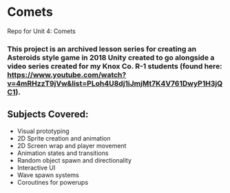 # Comets
Repo for Unit 4: Comets

### This project is an archived lesson series for creating an Asteroids style game in 2018 Unity created to go alongside a video series created for my Knox Co. R-1 students (found here: https://www.youtube.com/watch?v=4mRHzzT9jVw&list=PLoh4U8dj1iJmjMt7K4V761DwyP1H3jQC1).

## Subjects Covered:
- Visual prototyping
- 2D Sprite creation and animation
- 2D Screen wrap and player movement
- Animation states and transitions
- Random object spawn and directionality
- Interactive UI
- Wave spawn systems
- Coroutines for powerups
